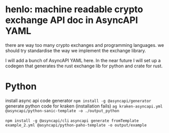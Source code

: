 # henlo: machine readable crypto exchange API doc in AsyncAPI YAML

there are way too many crypto exchanges and programming languages. we should try standardise the way we implement the exchange library.

I will add a bunch of AsyncAPI YAML here. In the near future I will set up a codegen that generates the rust exchange lib for python and crate for rust.

# Python
install async api code generator
`npm install -g @asyncapi/generator`
generate python code for kraken (installation fails)
`ag kraken-asyncapi.yml @asyncapi/python-sanic-template -o ./output_python`

`npm install -g @asyncapi/cli`
`asyncapi generate fromTemplate example_2.yml @asyncapi/python-paho-template -o output/example`